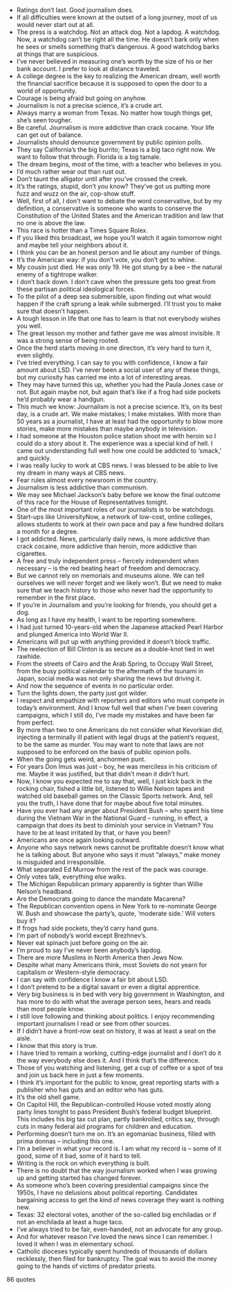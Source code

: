  - Ratings don’t last. Good journalism does.
 - If all difficulties were known at the outset of a long journey, most of us would never start out at all.
 - The press is a watchdog. Not an attack dog. Not a lapdog. A watchdog. Now, a watchdog can’t be right all the time. He doesn’t bark only when he sees or smells something that’s dangerous. A good watchdog barks at things that are suspicious.
 - I’ve never believed in measuring one’s worth by the size of his or her bank account. I prefer to look at distance traveled.
 - A college degree is the key to realizing the American dream, well worth the financial sacrifice because it is supposed to open the door to a world of opportunity.
 - Courage is being afraid but going on anyhow.
 - Journalism is not a precise science, it’s a crude art.
 - Always marry a woman from Texas. No matter how tough things get, she’s seen tougher.
 - Be careful. Journalism is more addictive than crack cocaine. Your life can get out of balance.
 - Journalists should denounce government by public opinion polls.
 - They say California’s the big burrito; Texas is a big taco right now. We want to follow that through. Florida is a big tamale.
 - The dream begins, most of the time, with a teacher who believes in you.
 - I’d much rather wear out than rust out.
 - Don’t taunt the alligator until after you’ve crossed the creek.
 - It’s the ratings, stupid, don’t you know? They’ve got us putting more fuzz and wuzz on the air, cop-show stuff.
 - Well, first of all, I don’t want to debate the word conservative, but by my definition, a conservative is someone who wants to conserve the Constitution of the United States and the American tradition and law that no one is above the law.
 - This race is hotter than a Times Square Rolex.
 - If you liked this broadcast, we hope you’ll watch it again tomorrow night and maybe tell your neighbors about it.
 - I think you can be an honest person and lie about any number of things.
 - It’s the American way: if you don’t vote, you don’t get to whine.
 - My cousin just died. He was only 19. He got stung by a bee – the natural enemy of a tightrope walker.
 - I don’t back down. I don’t cave when the pressure gets too great from these partisan political ideological forces.
 - To the pilot of a deep sea submersible, upon finding out what would happen if the craft sprung a leak while submerged. I’ll trust you to make sure that doesn’t happen.
 - A tough lesson in life that one has to learn is that not everybody wishes you well.
 - The great lesson my mother and father gave me was almost invisible. It was a strong sense of being rooted.
 - Once the herd starts moving in one direction, it’s very hard to turn it, even slightly.
 - I’ve tried everything. I can say to you with confidence, I know a fair amount about LSD. I’ve never been a social user of any of these things, but my curiosity has carried me into a lot of interesting areas.
 - They may have turned this up, whether you had the Paula Jones case or not. But again maybe not, but again that’s like if a frog had side pockets he’d probably wear a handgun.
 - This much we know: Journalism is not a precise science. It’s, on its best day, is a crude art. We make mistakes; I make mistakes. With more than 50 years as a journalist, I have at least had the opportunity to blow more stories, make more mistakes than maybe anybody in television.
 - I had someone at the Houston police station shoot me with heroin so I could do a story about it. The experience was a special kind of hell. I came out understanding full well how one could be addicted to ‘smack,’ and quickly.
 - I was really lucky to work at CBS news. I was blessed to be able to live my dream in many ways at CBS news.
 - Fear rules almost every newsroom in the country.
 - Journalism is less addictive than communism.
 - We may see Michael Jackson’s baby before we know the final outcome of this race for the House of Representatives tonight.
 - One of the most important roles of our journalists is to be watchdogs.
 - Start-ups like UniversityNow, a network of low-cost, online colleges, allows students to work at their own pace and pay a few hundred dollars a month for a degree.
 - I got addicted. News, particularly daily news, is more addictive than crack cocaine, more addictive than heroin, more addictive than cigarettes.
 - A free and truly independent press – fiercely independent when necessary – is the red beating heart of freedom and democracy.
 - But we cannot rely on memorials and museums alone. We can tell ourselves we will never forget and we likely won’t. But we need to make sure that we teach history to those who never had the opportunity to remember in the first place.
 - If you’re in Journalism and you’re looking for friends, you should get a dog.
 - As long as I have my health, I want to be reporting somewhere.
 - I had just turned 10-years-old when the Japanese attacked Pearl Harbor and plunged America into World War II.
 - Americans will put up with anything provided it doesn’t block traffic.
 - The reelection of Bill Clinton is as secure as a double-knot tied in wet rawhide.
 - From the streets of Cairo and the Arab Spring, to Occupy Wall Street, from the busy political calendar to the aftermath of the tsunami in Japan, social media was not only sharing the news but driving it.
 - And now the sequence of events in no particular order.
 - Turn the lights down, the party just got wilder.
 - I respect and empathize with reporters and editors who must compete in today’s environment. And I know full well that when I’ve been covering campaigns, which I still do, I’ve made my mistakes and have been far from perfect.
 - By more than two to one Americans do not consider what Kevorkian did, injecting a terminally ill patient with legal drugs at the patient’s request, to be the same as murder. You may want to note that laws are not supposed to be enforced on the basis of public opinion polls.
 - When the going gets weird, anchormen punt.
 - For years Don Imus was just – boy, he was merciless in his criticism of me. Maybe it was justified, but that didn’t mean it didn’t hurt.
 - Now, I know you expected me to say that, well, I just kick back in the rocking chair, fished a little bit, listened to Willie Nelson tapes and watched old baseball games on the Classic Sports network. And, tell you the truth, I have done that for maybe about five total minutes.
 - Have you ever had any anger about President Bush – who spent his time during the Vietnam War in the National Guard – running, in effect, a campaign that does its best to diminish your service in Vietnam? You have to be at least irritated by that, or have you been?
 - Americans are once again looking outward.
 - Anyone who says network news cannot be profitable doesn’t know what he is talking about. But anyone who says it must “always,” make money is misguided and irresponsible.
 - What separated Ed Murrow from the rest of the pack was courage.
 - Only votes talk, everything else walks.
 - The Michigan Republican primary apparently is tighter than Willie Nelson’s headband.
 - Are the Democrats going to dance the mandate Macarena?
 - The Republican convention opens in New York to re-nominate George W. Bush and showcase the party’s, quote, ‘moderate side.’ Will voters buy it?
 - If frogs had side pockets, they’d carry hand guns.
 - I’m part of nobody’s world except Brezhnev’s.
 - Never eat spinach just before going on the air.
 - I’m proud to say I’ve never been anybody’s lapdog.
 - There are more Muslims in North America then Jews Now.
 - Despite what many Americans think, most Soviets do not yearn for capitalism or Western-style democracy.
 - I can say with confidence I know a fair bit about LSD.
 - I don’t pretend to be a digital savant or even a digital apprentice.
 - Very big business is in bed with very big government in Washington, and has more to do with what the average person sees, hears and reads than most people know.
 - I still love following and thinking about politics. I enjoy recommending important journalism I read or see from other sources.
 - If I didn’t have a front-row seat on history, it was at least a seat on the aisle.
 - I know that this story is true.
 - I have tried to remain a working, cutting-edge journalist and I don’t do it the way everybody else does it. And I think that’s the difference.
 - Those of you watching and listening, get a cup of coffee or a spot of tea and join us back here in just a few moments.
 - I think it’s important for the public to know, great reporting starts with a publisher who has guts and an editor who has guts.
 - It’s the old shell game.
 - On Capitol Hill, the Republican-controlled House voted mostly along party lines tonight to pass President Bush’s federal budget blueprint. This includes his big tax cut plan, partly bankrolled, critics say, through cuts in many federal aid programs for children and education.
 - Performing doesn’t turn me on. It’s an egomaniac business, filled with prima donnas – including this one.
 - I’m a believer in what your record is. I am what my record is – some of it good, some of it bad, some of it hard to tell.
 - Writing is the rock on which everything is built.
 - There is no doubt that the way journalism worked when I was growing up and getting started has changed forever.
 - As someone who’s been covering presidential campaigns since the 1950s, I have no delusions about political reporting. Candidates bargaining access to get the kind of news coverage they want is nothing new.
 - Texas: 32 electoral votes, another of the so-called big enchiladas or if not an enchilada at least a huge taco.
 - I’ve always tried to be fair, even-handed, not an advocate for any group.
 - And for whatever reason I’ve loved the news since I can remember. I loved it when I was in elementary school.
 - Catholic dioceses typically spent hundreds of thousands of dollars recklessly, then filed for bankruptcy. The goal was to avoid the money going to the hands of victims of predator priests.

86 quotes